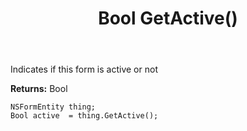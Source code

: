 ﻿---
uid: crmscript_ref_NSFormEntity_GetActive
title: Bool GetActive()
intellisense: NSFormEntity.GetActive
keywords: NSFormEntity, GetActive
so.topic: reference
---

Indicates if this form is active or not

**Returns:** Bool


```crmscript
NSFormEntity thing;
Bool active  = thing.GetActive();
```


